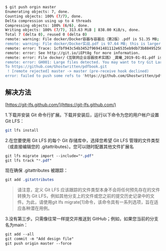 ```bash
$ git push orgin master
Enumerating objects: 7, done.
Counting objects: 100% (7/7), done.
Delta compression using up to 4 threads
Compressing objects: 100% (6/6), done.
Writing objects: 100% (7/7), 313.63 MiB | 838.00 KiB/s, done.
Total 7 (delta 0), reused 0 (delta 0)
remote: warning: File docker/Docker容器与容器云（第2版）.pdf is 51.35 MB; this is larger than GitHub's recommended maximum file size of 50.00 MB
remote: warning: File docker/Docker实战.pdf is 97.64 MB; this is larger than GitHub's recommended maximum file size of 50.00 MB
remote: error: Trace: 1cfbf943c54b3452f96941481112e6535eb9db73b88495250362999ad6fbf534
remote: error: See http://git.io/iEPt8g for more information.
remote: error: File docker/《互联网企业容器技术实践》_龚曦_2019-01-01.pdf is 197.29 MB; this exceeds GitHub's file size limit of 100.00 MB
remote: error: GH001: Large files detected. You may want to try Git Large File Storage - https://git-lfs.github.com.
To https://github.com/Ghostwritten/pdfbook.git
 ! [remote rejected] master -> master (pre-receive hook declined)
error: failed to push some refs to 'https://github.com/Ghostwritten/pdfbook.git'
```
## 解决方法
[https://git-lfs.github.com/](https://git-lfs.github.com/)

1.下载并安装 Git 命令行扩展。下载并安装后，运行以下命令为您的用户帐户设置 Git LFS：

```bash
git lfs install
```
2.在您要使用 Git LFS 的每个 Git 存储库中，选择您希望 Git LFS 管理的文件类型（或直接编辑您的 .gitattributes）。您可以随时配置其他文件扩展名

```css
git lfs migrate import --include="*.pdf"
git lfs track "*.pdf"
```
现在确保 .gitattributes 被跟踪：

```css
git add .gitattributes
```

> 请注意，定义 Git LFS 应该跟踪的文件类型本身不会将任何预先存在的文件转换为 Git LFS，例如其他分支上的文件或您之前的提交历史记录中的文件。为此，请使用git lfs migrate[1]命令，该命令具有一系列选项，旨在适应各种潜在用例。

3.没有第三步。只需像往常一样提交并推送到 GitHub；例如，如果您当前的分支名为main：

```css
git add --all
git commit -m "Add design file"
git push origin master --force
```


